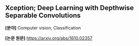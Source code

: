 ## Xception; Deep Learning with Depthwise Separable Convolutions

**[분야]** Computer vision, Classification

**[논문 원문]** https://arxiv.org/abs/1610.02357
